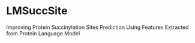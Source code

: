 # LMSuccSite
Improving Protein Succinylation Sites Prediction Using Features Extracted from Protein Language Model
